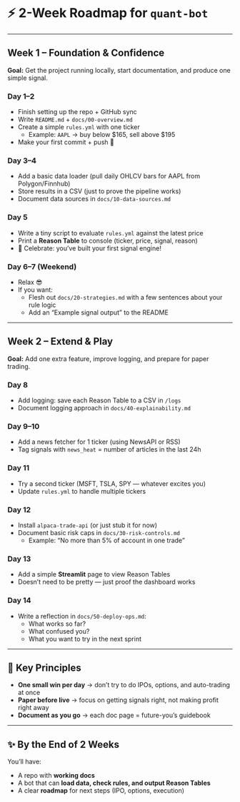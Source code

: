 # ⚡ 2-Week Roadmap for `quant-bot`

---

## Week 1 – Foundation & Confidence
**Goal:** Get the project running locally, start documentation, and produce one simple signal.

### Day 1–2
- Finish setting up the repo + GitHub sync  
- Write `README.md` + `docs/00-overview.md`  
- Create a simple `rules.yml` with one ticker  
  - Example: `AAPL` → buy below $165, sell above $195  
- Make your first commit + push 🚀  

### Day 3–4
- Add a basic data loader (pull daily OHLCV bars for AAPL from Polygon/Finnhub)  
- Store results in a CSV (just to prove the pipeline works)  
- Document data sources in `docs/10-data-sources.md`  

### Day 5
- Write a tiny script to evaluate `rules.yml` against the latest price  
- Print a **Reason Table** to console (ticker, price, signal, reason)  
- 🎉 Celebrate: you’ve built your first signal engine!  

### Day 6–7 (Weekend)
- Relax 😎  
- If you want:  
  - Flesh out `docs/20-strategies.md` with a few sentences about your rule logic  
  - Add an “Example signal output” to the README  

---

## Week 2 – Extend & Play
**Goal:** Add one extra feature, improve logging, and prepare for paper trading.

### Day 8
- Add logging: save each Reason Table to a CSV in `/logs`  
- Document logging approach in `docs/40-explainability.md`  

### Day 9–10
- Add a news fetcher for 1 ticker (using NewsAPI or RSS)  
- Tag signals with `news_heat` = number of articles in the last 24h  

### Day 11
- Try a second ticker (MSFT, TSLA, SPY — whatever excites you)  
- Update `rules.yml` to handle multiple tickers  

### Day 12
- Install `alpaca-trade-api` (or just stub it for now)  
- Document basic risk caps in `docs/30-risk-controls.md`  
  - Example: “No more than 5% of account in one trade”  

### Day 13
- Add a simple **Streamlit** page to view Reason Tables  
- Doesn’t need to be pretty — just proof the dashboard works  

### Day 14
- Write a reflection in `docs/50-deploy-ops.md`:  
  - What works so far?  
  - What confused you?  
  - What you want to try in the next sprint  

---

## 🌱 Key Principles
- **One small win per day** → don’t try to do IPOs, options, and auto-trading at once  
- **Paper before live** → focus on getting signals right, not making profit right away  
- **Document as you go** → each doc page = future-you’s guidebook  

---

## ✨ By the End of 2 Weeks
You’ll have:
- A repo with **working docs**  
- A bot that can **load data, check rules, and output Reason Tables**  
- A clear **roadmap** for next steps (IPO, options, execution)  
